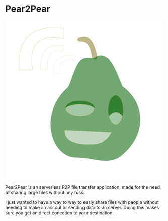 # Pear2Pear
![Pear 2 Pear Logo](pear.svg)

Pear2Pear is an serverless P2P file transfer application, made for the need of sharing large files without any fuss.

I just wanted to have a way to way to easly share files with people without needing to make an accout or sending data to an server.
Doing this makes sure you get an direct conection to your destination. 
